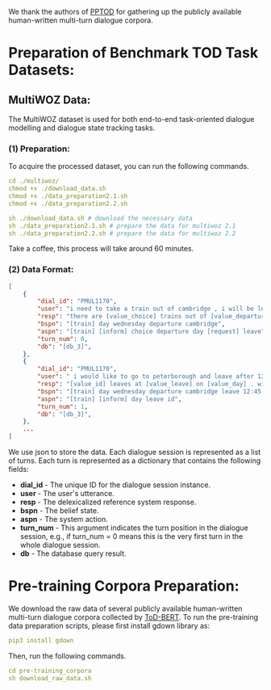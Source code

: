 We thank the authors of [PPTOD](https://github.com/awslabs/pptod) for gathering up the publicly available human-written multi-turn dialogue corpora.

# Preparation of Benchmark TOD Task Datasets:
## MultiWOZ Data:
The MultiWOZ dataset is used for both end-to-end task-oriented dialogue modelling and dialogue state tracking tasks.
### (1) Preparation:
To acquire the processed dataset, you can run the following commands. 
```yaml
cd ./multiwoz/
chmod +x ./download_data.sh 
chmod +x ./data_preparation2.1.sh 
chmod +x ./data_preparation2.2.sh 

sh ./download_data.sh # download the necessary data
sh ./data_preparation2.1.sh # prepare the data for multiwoz 2.1
sh ./data_preparation2.2.sh # prepare the data for multiwoz 2.2
```
Take a coffee, this process will take around 60 minutes.

### (2) Data Format:
```json
[
    {
        "dial_id": "PMUL1170",
        "user": "i need to take a train out of cambridge , i will be leaving town on wednesday .",
        "resp": "there are [value_choice] trains out of [value_departure] on [value_day] . do you have a departure time in mind ?",
        "bspn": "[train] day wednesday departure cambridge",
        "aspn": "[train] [inform] choice departure day [request] leave",
        "turn_num": 0,
        "db": "[db_3]",
    },
    {
        "dial_id": "PMUL1170",
        "user": " i would like to go to peterborough and leave after 12:45 , i have to attend a meeting beforehand .",
        "resp": "[value_id] leaves at [value_leave] on [value_day] . will that work for you ?",
        "bspn": "[train] day wednesday departure cambridge leave 12:45 destination peterborough",
        "aspn": "[train] [inform] day leave id",
        "turn_num": 1,
        "db": "[db_3]",
    },
    ...
]
```
We use json to store the data. Each dialogue session is represented as a list of turns. Each turn is represented as a dictionary that contains the following fields:

* **dial_id** - The unique ID for the dialogue session instance. 
* **user** - The user's utterance.
* **resp** - The delexicalized reference system response.
* **bspn** - The belief state.
* **aspn** - The system action.
* **turn_num** - This argument indicates the turn position in the dialogue session, e.g., if turn_num = 0 means this is the very first turn in the whole dialogue session.
* **db** - The database query result.


# Pre-training Corpora Preparation:
We download the raw data of several publicly available human-written multi-turn dialogue corpora collected by [ToD-BERT](https://github.com/jasonwu0731/ToD-BERT). To run the pre-training data preparation scripts, please first install gdown library as:
```yaml
pip3 install gdown
```

Then, run the following commands.
```yaml
cd pre-training_corpora
sh download_raw_data.sh
```


